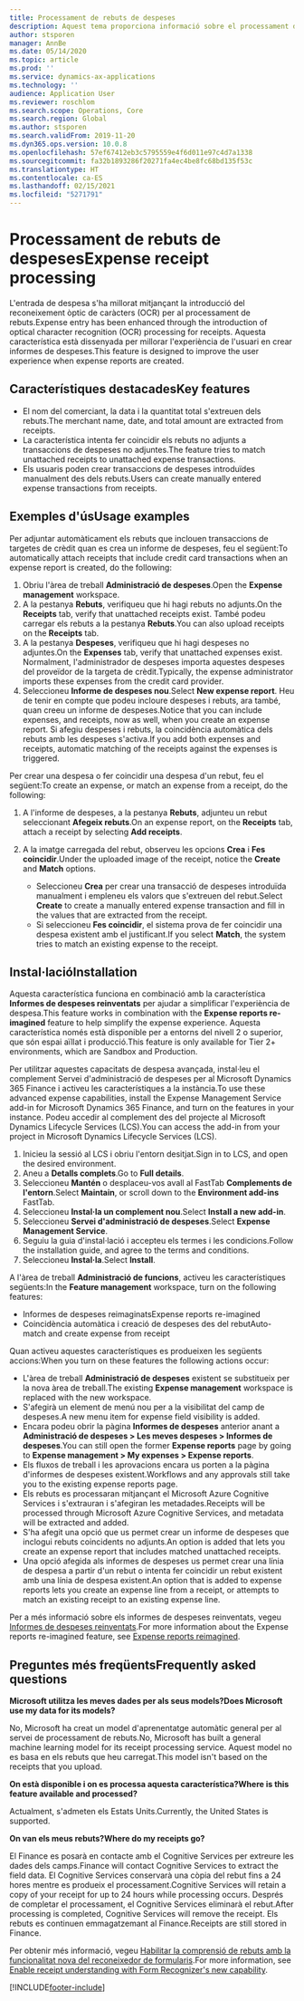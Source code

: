 ```yaml
---
title: Processament de rebuts de despeses
description: Aquest tema proporciona informació sobre el processament del reconeixement òptic de caràcters (OCR) per als rebuts. Aquesta característica està dissenyada per millorar l'experiència de l'usuari en crear informes de despeses al Microsoft Dynamics 365 Finance.
author: stsporen
manager: AnnBe
ms.date: 05/14/2020
ms.topic: article
ms.prod: ''
ms.service: dynamics-ax-applications
ms.technology: ''
audience: Application User
ms.reviewer: roschlom
ms.search.scope: Operations, Core
ms.search.region: Global
ms.author: stsporen
ms.search.validFrom: 2019-11-20
ms.dyn365.ops.version: 10.0.8
ms.openlocfilehash: 57ef67412eb3c5795559e4f6d011e97c4d7a1338
ms.sourcegitcommit: fa32b1893286f20271fa4ec4be8fc68bd135f53c
ms.translationtype: HT
ms.contentlocale: ca-ES
ms.lasthandoff: 02/15/2021
ms.locfileid: "5271791"
---
```

# <a name="expense-receipt-processing"></a><span data-ttu-id="f76d7-104">Processament de rebuts de despeses</span><span class="sxs-lookup"><span data-stu-id="f76d7-104">Expense receipt processing</span></span>

<span data-ttu-id="f76d7-105">L'entrada de despesa s'ha millorat mitjançant la introducció del reconeixement òptic de caràcters (OCR) per al processament de rebuts.</span><span class="sxs-lookup"><span data-stu-id="f76d7-105">Expense entry has been enhanced through the introduction of optical character recognition (OCR) processing for receipts.</span></span> <span data-ttu-id="f76d7-106">Aquesta característica està dissenyada per millorar l'experiència de l'usuari en crear informes de despeses.</span><span class="sxs-lookup"><span data-stu-id="f76d7-106">This feature is designed to improve the user experience when expense reports are created.</span></span>

## <a name="key-features"></a><span data-ttu-id="f76d7-107">Característiques destacades</span><span class="sxs-lookup"><span data-stu-id="f76d7-107">Key features</span></span>

- <span data-ttu-id="f76d7-108">El nom del comerciant, la data i la quantitat total s'extreuen dels rebuts.</span><span class="sxs-lookup"><span data-stu-id="f76d7-108">The merchant name, date, and total amount are extracted from receipts.</span></span>
- <span data-ttu-id="f76d7-109">La característica intenta fer coincidir els rebuts no adjunts a transaccions de despeses no adjuntes.</span><span class="sxs-lookup"><span data-stu-id="f76d7-109">The feature tries to match unattached receipts to unattached expense transactions.</span></span>
- <span data-ttu-id="f76d7-110">Els usuaris poden crear transaccions de despeses introduïdes manualment des dels rebuts.</span><span class="sxs-lookup"><span data-stu-id="f76d7-110">Users can create manually entered expense transactions from receipts.</span></span>

## <a name="usage-examples"></a><span data-ttu-id="f76d7-111">Exemples d'ús</span><span class="sxs-lookup"><span data-stu-id="f76d7-111">Usage examples</span></span>

<span data-ttu-id="f76d7-112">Per adjuntar automàticament els rebuts que inclouen transaccions de targetes de crèdit quan es crea un informe de despeses, feu el següent:</span><span class="sxs-lookup"><span data-stu-id="f76d7-112">To automatically attach receipts that include credit card transactions when an expense report is created, do the following:</span></span>

  1. <span data-ttu-id="f76d7-113">Obriu l'àrea de treball **Administració de despeses**.</span><span class="sxs-lookup"><span data-stu-id="f76d7-113">Open the **Expense management** workspace.</span></span>
  2. <span data-ttu-id="f76d7-114">A la pestanya **Rebuts**, verifiqueu que hi hagi rebuts no adjunts.</span><span class="sxs-lookup"><span data-stu-id="f76d7-114">On the **Receipts** tab, verify that unattached receipts exist.</span></span> <span data-ttu-id="f76d7-115">També podeu carregar els rebuts a la pestanya **Rebuts**.</span><span class="sxs-lookup"><span data-stu-id="f76d7-115">You can also upload receipts on the **Receipts** tab.</span></span>
  3. <span data-ttu-id="f76d7-116">A la pestanya **Despeses**, verifiqueu que hi hagi despeses no adjuntes.</span><span class="sxs-lookup"><span data-stu-id="f76d7-116">On the **Expenses** tab, verify that unattached expenses exist.</span></span> <span data-ttu-id="f76d7-117">Normalment, l'administrador de despeses importa aquestes despeses del proveïdor de la targeta de crèdit.</span><span class="sxs-lookup"><span data-stu-id="f76d7-117">Typically, the expense administrator imports these expenses from the credit card provider.</span></span>
  4. <span data-ttu-id="f76d7-118">Seleccioneu **Informe de despeses nou**.</span><span class="sxs-lookup"><span data-stu-id="f76d7-118">Select **New expense report**.</span></span> <span data-ttu-id="f76d7-119">Heu de tenir en compte que podeu incloure despeses i rebuts, ara també, quan creeu un informe de despeses.</span><span class="sxs-lookup"><span data-stu-id="f76d7-119">Notice that you can include expenses, and receipts, now as well, when you create an expense report.</span></span> <span data-ttu-id="f76d7-120">Si afegiu despeses i rebuts, la coincidència automàtica dels rebuts amb les despeses s'activa.</span><span class="sxs-lookup"><span data-stu-id="f76d7-120">If you add both expenses and receipts, automatic matching of the receipts against the expenses is triggered.</span></span>

<span data-ttu-id="f76d7-121">Per crear una despesa o fer coincidir una despesa d'un rebut, feu el següent:</span><span class="sxs-lookup"><span data-stu-id="f76d7-121">To create an expense, or match an expense from a receipt, do the following:</span></span>

  1. <span data-ttu-id="f76d7-122">A l'informe de despeses, a la pestanya **Rebuts**, adjunteu un rebut seleccionant **Afegeix rebuts**.</span><span class="sxs-lookup"><span data-stu-id="f76d7-122">On an expense report, on the **Receipts** tab, attach a receipt by selecting **Add receipts**.</span></span>
  2. <span data-ttu-id="f76d7-123">A la imatge carregada del rebut, observeu les opcions **Crea** i **Fes coincidir**.</span><span class="sxs-lookup"><span data-stu-id="f76d7-123">Under the uploaded image of the receipt, notice the **Create** and **Match** options.</span></span>

      - <span data-ttu-id="f76d7-124">Seleccioneu **Crea** per crear una transacció de despeses introduïda manualment i empleneu els valors que s'extreuen del rebut.</span><span class="sxs-lookup"><span data-stu-id="f76d7-124">Select **Create** to create a manually entered expense transaction and fill in the values that are extracted from the receipt.</span></span>
      - <span data-ttu-id="f76d7-125">Si seleccioneu **Fes coincidir**, el sistema prova de fer coincidir una despesa existent amb el justificant.</span><span class="sxs-lookup"><span data-stu-id="f76d7-125">If you select **Match**, the system tries to match an existing expense to the receipt.</span></span>

## <a name="installation"></a><span data-ttu-id="f76d7-126">Instal·lació</span><span class="sxs-lookup"><span data-stu-id="f76d7-126">Installation</span></span>

<span data-ttu-id="f76d7-127">Aquesta característica funciona en combinació amb la característica **Informes de despeses reinventats** per ajudar a simplificar l'experiència de despesa.</span><span class="sxs-lookup"><span data-stu-id="f76d7-127">This feature works in combination with the **Expense reports re-imagined** feature to help simplify the expense experience.</span></span> <span data-ttu-id="f76d7-128">Aquesta característica només està disponible per a entorns del nivell 2 o superior, que són espai aïllat i producció.</span><span class="sxs-lookup"><span data-stu-id="f76d7-128">This feature is only available for Tier 2+ environments, which are Sandbox and Production.</span></span>

<span data-ttu-id="f76d7-129">Per utilitzar aquestes capacitats de despesa avançada, instal·leu el complement Servei d'administració de despeses per al Microsoft Dynamics 365 Finance i activeu les característiques a la instància.</span><span class="sxs-lookup"><span data-stu-id="f76d7-129">To use these advanced expense capabilities, install the Expense Management Service add-in for Microsoft Dynamics 365 Finance, and turn on the features in your instance.</span></span> <span data-ttu-id="f76d7-130">Podeu accedir al complement des del projecte al Microsoft Dynamics Lifecycle Services (LCS).</span><span class="sxs-lookup"><span data-stu-id="f76d7-130">You can access the add-in from your project in Microsoft Dynamics Lifecycle Services (LCS).</span></span>

1. <span data-ttu-id="f76d7-131">Inicieu la sessió al LCS i obriu l'entorn desitjat.</span><span class="sxs-lookup"><span data-stu-id="f76d7-131">Sign in to LCS, and open the desired environment.</span></span>
2. <span data-ttu-id="f76d7-132">Aneu a **Detalls complets**.</span><span class="sxs-lookup"><span data-stu-id="f76d7-132">Go to **Full details**.</span></span>
3. <span data-ttu-id="f76d7-133">Seleccioneu **Mantén** o desplaceu-vos avall al FastTab **Complements de l'entorn**.</span><span class="sxs-lookup"><span data-stu-id="f76d7-133">Select **Maintain**, or scroll down to the **Environment add-ins** FastTab.</span></span>
4. <span data-ttu-id="f76d7-134">Seleccioneu **Instal·la un complement nou**.</span><span class="sxs-lookup"><span data-stu-id="f76d7-134">Select **Install a new add-in**.</span></span>
5. <span data-ttu-id="f76d7-135">Seleccioneu **Servei d'administració de despeses**.</span><span class="sxs-lookup"><span data-stu-id="f76d7-135">Select **Expense Management Service**.</span></span>
6. <span data-ttu-id="f76d7-136">Seguiu la guia d'instal·lació i accepteu els termes i les condicions.</span><span class="sxs-lookup"><span data-stu-id="f76d7-136">Follow the installation guide, and agree to the terms and conditions.</span></span>
7. <span data-ttu-id="f76d7-137">Seleccioneu **Instal·la**.</span><span class="sxs-lookup"><span data-stu-id="f76d7-137">Select **Install**.</span></span>

<span data-ttu-id="f76d7-138">A l'àrea de treball **Administració de funcions**, activeu les característiques següents:</span><span class="sxs-lookup"><span data-stu-id="f76d7-138">In the **Feature management** workspace, turn on the following features:</span></span>

- <span data-ttu-id="f76d7-139">Informes de despeses reimaginats</span><span class="sxs-lookup"><span data-stu-id="f76d7-139">Expense reports re-imagined</span></span>
- <span data-ttu-id="f76d7-140">Coincidència automàtica i creació de despeses des del rebut</span><span class="sxs-lookup"><span data-stu-id="f76d7-140">Auto-match and create expense from receipt</span></span>

<span data-ttu-id="f76d7-141">Quan activeu aquestes característiques es produeixen les següents accions:</span><span class="sxs-lookup"><span data-stu-id="f76d7-141">When you turn on these features the following actions occur:</span></span>

- <span data-ttu-id="f76d7-142">L'àrea de treball **Administració de despeses** existent se substitueix per la nova àrea de treball.</span><span class="sxs-lookup"><span data-stu-id="f76d7-142">The existing **Expense management** workspace is replaced with the new workspace.</span></span>
- <span data-ttu-id="f76d7-143">S'afegirà un element de menú nou per a la visibilitat del camp de despeses.</span><span class="sxs-lookup"><span data-stu-id="f76d7-143">A new menu item for expense field visibility is added.</span></span>
- <span data-ttu-id="f76d7-144">Encara podeu obrir la pàgina **Informes de despeses** anterior anant a **Administració de despeses > Les meves despeses > Informes de despeses**.</span><span class="sxs-lookup"><span data-stu-id="f76d7-144">You can still open the former **Expense reports** page by going to **Expense management > My expenses > Expense reports**.</span></span>
- <span data-ttu-id="f76d7-145">Els fluxos de treball i les aprovacions encara us porten a la pàgina d'informes de despeses existent.</span><span class="sxs-lookup"><span data-stu-id="f76d7-145">Workflows and any approvals still take you to the existing expense reports page.</span></span>
- <span data-ttu-id="f76d7-146">Els rebuts es processaran mitjançant el Microsoft Azure Cognitive Services i s'extrauran i s'afegiran les metadades.</span><span class="sxs-lookup"><span data-stu-id="f76d7-146">Receipts will be processed through Microsoft Azure Cognitive Services, and metadata will be extracted and added.</span></span>
- <span data-ttu-id="f76d7-147">S'ha afegit una opció que us permet crear un informe de despeses que inclogui rebuts coincidents no adjunts.</span><span class="sxs-lookup"><span data-stu-id="f76d7-147">An option is added that lets you create an expense report that includes matched unattached receipts.</span></span>
- <span data-ttu-id="f76d7-148">Una opció afegida als informes de despeses us permet crear una línia de despesa a partir d'un rebut o intenta fer coincidir un rebut existent amb una línia de despesa existent.</span><span class="sxs-lookup"><span data-stu-id="f76d7-148">An option that is added to expense reports lets you create an expense line from a receipt, or attempts to match an existing receipt to an existing expense line.</span></span>

<span data-ttu-id="f76d7-149">Per a més informació sobre els informes de despeses reinventats, vegeu [Informes de despeses reinventats](ExpenseWorkspaceNew.md).</span><span class="sxs-lookup"><span data-stu-id="f76d7-149">For more information about the Expense reports re-imagined feature, see [Expense reports reimagined](ExpenseWorkspaceNew.md).</span></span>

## <a name="frequently-asked-questions"></a><span data-ttu-id="f76d7-150">Preguntes més freqüents</span><span class="sxs-lookup"><span data-stu-id="f76d7-150">Frequently asked questions</span></span>

<span data-ttu-id="f76d7-151">**Microsoft utilitza les meves dades per als seus models?**</span><span class="sxs-lookup"><span data-stu-id="f76d7-151">**Does Microsoft use my data for its models?**</span></span>

<span data-ttu-id="f76d7-152">No, Microsoft ha creat un model d'aprenentatge automàtic general per al servei de processament de rebuts.</span><span class="sxs-lookup"><span data-stu-id="f76d7-152">No, Microsoft has built a general machine learning model for its receipt processing service.</span></span> <span data-ttu-id="f76d7-153">Aquest model no es basa en els rebuts que heu carregat.</span><span class="sxs-lookup"><span data-stu-id="f76d7-153">This model isn't based on the receipts that you upload.</span></span>

<span data-ttu-id="f76d7-154">**On està disponible i on es processa aquesta característica?**</span><span class="sxs-lookup"><span data-stu-id="f76d7-154">**Where is this feature available and processed?**</span></span>

<span data-ttu-id="f76d7-155">Actualment, s'admeten els Estats Units.</span><span class="sxs-lookup"><span data-stu-id="f76d7-155">Currently, the United States is supported.</span></span>

<span data-ttu-id="f76d7-156">**On van els meus rebuts?**</span><span class="sxs-lookup"><span data-stu-id="f76d7-156">**Where do my receipts go?**</span></span>

<span data-ttu-id="f76d7-157">El Finance es posarà en contacte amb el Cognitive Services per extreure les dades dels camps.</span><span class="sxs-lookup"><span data-stu-id="f76d7-157">Finance will contact Cognitive Services to extract the field data.</span></span> <span data-ttu-id="f76d7-158">El Cognitive Services conservarà una còpia del rebut fins a 24 hores mentre es produeix el processament.</span><span class="sxs-lookup"><span data-stu-id="f76d7-158">Cognitive Services will retain a copy of your receipt for up to 24 hours while processing occurs.</span></span> <span data-ttu-id="f76d7-159">Després de completar el processament, el Cognitive Services eliminarà el rebut.</span><span class="sxs-lookup"><span data-stu-id="f76d7-159">After processing is completed, Cognitive Services will remove the receipt.</span></span> <span data-ttu-id="f76d7-160">Els rebuts es continuen emmagatzemant al Finance.</span><span class="sxs-lookup"><span data-stu-id="f76d7-160">Receipts are still stored in Finance.</span></span>

<span data-ttu-id="f76d7-161">Per obtenir més informació, vegeu [Habilitar la comprensió de rebuts amb la funcionalitat nova del reconeixedor de formularis](https://azure.microsoft.com/blog/enable-receipt-understanding-with-form-recognizer-s-new-capability/).</span><span class="sxs-lookup"><span data-stu-id="f76d7-161">For more information, see [Enable receipt understanding with Form Recognizer's new capability](https://azure.microsoft.com/blog/enable-receipt-understanding-with-form-recognizer-s-new-capability/).</span></span>


[!INCLUDE[footer-include](../includes/footer-banner.md)]